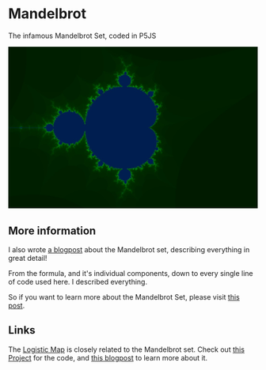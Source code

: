 # Mandelbrot
The infamous Mandelbrot Set, coded in P5JS

![Mandelbrot Set](https://raw.githubusercontent.com/johnnyawesome/Mandelbrot/main/Mandelbrot/DemoImages/Mandelbrot%20Set.jpg)

## More information
I also wrote [a blogpost](https://breaksome.tech/coding-the-mandelbrot-set-in-p5js/) about the Mandelbrot set, describing everything in great detail!

From the formula, and it's individual components, down to every single line of code used here. I described everything.

So if you want to learn more about the Mandelbrot Set, please visit  [this post](https://breaksome.tech/coding-the-mandelbrot-set-in-p5js/).

## Links
 
The  [Logistic Map](https://github.com/johnnyawesome/LogisticMap) is closely related to the Mandelbrot set. Check out [this Project](https://github.com/johnnyawesome/LogisticMap)
for the code, and  [this blogpost](https://breaksome.tech/bifurcation-diagram:-coding-a-logistic-map-in-p5js/) to learn more about it.

